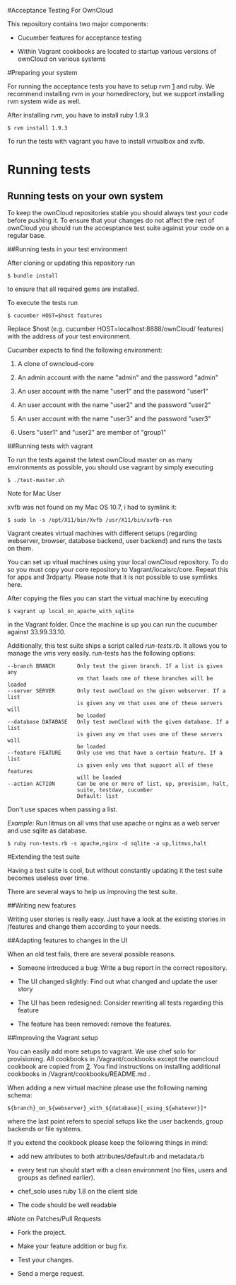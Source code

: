 #Acceptance Testing For OwnCloud

This repository contains two major components:

* Cucumber features for acceptance testing

* Within Vagrant cookbooks are located to startup various versions of ownCloud
  on various systems

#Preparing your system


For running the acceptance tests you have to setup rvm [1] and ruby. We
recommend installing rvm in your homedirectory, but we support installing rvm
system wide as well.

After installing rvm, you have to install ruby 1.9.3

    $ rvm install 1.9.3

To run the tests with vagrant you have to install virtualbox and xvfb.

[1]: https://rvm.io

# Running tests

## Running tests on your own system

To keep the ownCloud repositories stable you should always test your code
before pushing it. To ensure that your changes do not affect the rest of
ownCloud you should run the accesptance test suite against your code on a
regular base.

##Running tests in your test environment

After cloning or updating this repository run

    $ bundle install

to ensure that all required gems are installed.

To execute the tests run

    $ cucumber HOST=$host features

Replace $host (e.g. cucumber HOST=localhost:8888/ownCloud/ features) with the address of your test environment.

Cucumber expects to find the following environment:

1. A clone of owncloud-core

1. An admin account with the name "admin" and the password "admin"

1. An user account with the name "user1" and the password "user1"

1. An user account with the name "user2" and the password "user2"

1. An user account with the name "user3" and the password "user3"

1. Users "user1" and "user2" are member of "group1"

##Running tests with vagrant

To run the tests against the latest ownCloud master on as many environments
as possible, you should use vagrant by simply executing

    $ ./test-master.sh

Note for Mac User

xvfb was not found on my Mac OS 10.7, i had to symlink it:

    $ sudo ln -s /opt/X11/bin/Xvfb /usr/X11/bin/xvfb-run
    
Vagrant creates virtual machines with different setups (regarding webserver,
browser, database backend, user backend) and runs the tests on them.

You can set up vitual machines using your local ownCloud repository. To do so
you must copy your core repository to Vagrant/localsrc/core. Repeat this for
apps and 3rdparty. Please note that it is not possible to use symlinks here.

After copying the files you can start the virtual machine by executing

    $ vagrant up local_on_apache_with_sqlite

in the Vagrant folder. Once the machine is up you can run the cucumber against
33.99.33.10.

Additionally, this test suite ships a script called *run-tests.rb*. It allows
you to manage the vms very easily. run-tests has the following options:

    --branch BRANCH       Only test the given branch. If a list is given any
                          vm that loads one of these branches will be loaded
    --server SERVER       Only test ownCloud on the given webserver. If a list
                          is given any vm that uses one of these servers will
                          be loaded
    --database DATABASE   Only test ownCloud with the given database. If a list
                          is given any vm that uses one of these servers will
                          be loaded
    --feature FEATURE     Only use vms that have a certain feature. If a list
                          is given only vms that support all of these features
                          will be loaded
    --action ACTION       Can be one or more of list, up, provision, halt,
                          suite, testdav, cucumber
                          Default: list

Don't use spaces when passing a list.

*Example:* Run litmus on all vms that use apache or nginx as a web server and
use sqlite as database.

    $ ruby run-tests.rb -s apache,nginx -d sqlite -a up,litmus,halt

#Extending the test suite

Having a test suite is cool, but without constantly updating it the test suite 
becomes useless over time.

There are several ways to help us improving the test suite.

##Writing new features

Writing user stories is really easy. Just have a look at the existing stories
in /features and change them according to your needs.

##Adapting features to changes in the UI

When an old test fails, there are several possible reasons.

* Someone introduced a bug: Write a bug report in the correct repository.

* The UI changed slightly: Find out what changed and update the user story

* The UI has been redesigned: Consider rewriting all tests regarding this
  feature

* The feature has been removed: remove the features.

##Improving the Vagrant setup

You can easily add more setups to vagrant. We use chef solo for provisioning.
All cookbooks in /Vagrant/cookbooks except the owncloud cookbook are copied 
from [2]. You find instructions on installing additional cookbooks in
/Vagrant/cookbooks/README.md .

When adding a new virtual machine please use the following naming schema:

    ${branch}_on_${webserver}_with_${database}[_using_${whatever}]*

where the last point refers to special setups like the user backends, group
backends or file systems.

If you extend the cookbook please keep the following things in mind:

* add new attributes to both attributes/default.rb and metadata.rb

* every test run should start with a clean environment (no files, users and
  groups as defined earlier).

* chef\_solo uses ruby 1.8 on the client side

* The code should be well readable

[2]: http://community.opscode.com/cookbooks

#Note on Patches/Pull Requests

* Fork the project.

* Make your feature addition or bug fix.

* Test your changes.

* Send a merge request.
